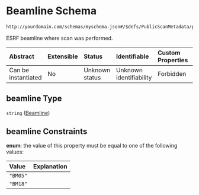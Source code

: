 # Beamline Schema

```txt
http://yourdomain.com/schemas/myschema.json#/$defs/PublicScanMetadata/properties/beamline
```

ESRF beamline where scan was performed.

| Abstract            | Extensible | Status         | Identifiable            | Custom Properties | Additional Properties | Access Restrictions | Defined In                                                                   |
| :------------------ | :--------- | :------------- | :---------------------- | :---------------- | :-------------------- | :------------------ | :--------------------------------------------------------------------------- |
| Can be instantiated | No         | Unknown status | Unknown identifiability | Forbidden         | Allowed               | none                | [metadata-schema.json\*](../out/metadata-schema.json "open original schema") |

## beamline Type

`string` ([Beamline](metadata-schema-defs-publicscanmetadata-properties-beamline.md))

## beamline Constraints

**enum**: the value of this property must be equal to one of the following values:

| Value    | Explanation |
| :------- | :---------- |
| `"BM05"` |             |
| `"BM18"` |             |
